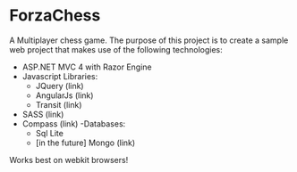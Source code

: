 ForzaChess
=========

A Multiplayer chess game. The purpose of this project is to create a sample web project that makes use of the following technologies:

- ASP.NET MVC 4 with Razor Engine
- Javascript Libraries:
  - JQuery (link)
  - AngularJs (link)
  - Transit (link)
- SASS (link)
- Compass (link)
-Databases:
  - Sql Lite
  - [in the future] Mongo (link)

Works best on webkit browsers!
